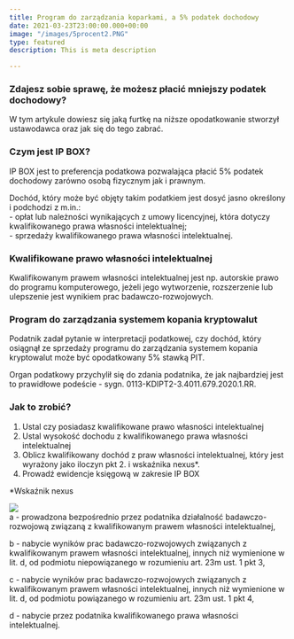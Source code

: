 ```yaml
---
title: Program do zarządzania koparkami, a 5% podatek dochodowy
date: 2021-03-23T23:00:00.000+00:00
image: "/images/5procent2.PNG"
type: featured
description: This is meta description

---
```

### Zdajesz sobie sprawę, że możesz płacić mniejszy podatek dochodowy?

W tym artykule dowiesz się jaką furtkę na niższe opodatkowanie stworzył ustawodawca oraz jak się do tego zabrać. 

### Czym jest IP BOX?

IP BOX jest to preferencja podatkowa pozwalająca płacić 5% podatek dochodowy zarówno osobą fizycznym jak i prawnym.

Dochód, który może być objęty takim podatkiem jest dosyć jasno określony i podchodzi z m.in.:  
\- opłat lub należności wynikających z umowy licencyjnej, która dotyczy kwalifikowanego prawa własności intelektualnej;  
\- sprzedaży kwalifikowanego prawa własności intelektualnej.

### Kwalifikowane prawo własności intelektualnej

Kwalifikowanym prawem własności intelektualnej jest np. autorskie prawo do programu komputerowego, jeżeli jego wytworzenie, rozszerzenie lub ulepszenie jest wynikiem prac badawczo-rozwojowych.

### Program do zarządzania systemem kopania kryptowalut

Podatnik zadał pytanie w interpretacji podatkowej, czy dochód, który osiągnął ze sprzedaży programu do zarządzania systemem kopania kryptowalut może być opodatkowany 5% stawką PIT.

Organ podatkowy przychylił się do zdania podatnika, że jak najbardziej jest to prawidłowe podeście - sygn. 0113-KDIPT2-3.4011.679.2020.1.RR.

### Jak to zrobić?

1. Ustal czy posiadasz kwalifikowane prawo własności intelektualnej
2. Ustal wysokość dochodu z kwalifikowanego prawa własności intelektualnej
3. Oblicz kwalifikowany dochód z praw własności intelektualnej, który jest wyrażony jako iloczyn pkt 2. i wskaźnika nexus*.
4. Prowadź ewidencje księgową w zakresie IP BOX

    

\*Wskaźnik nexus

![](/images/nexus.PNG)  
a - prowadzona bezpośrednio przez podatnika działalność badawczo-rozwojową związaną z kwalifikowanym prawem własności intelektualnej,

b - nabycie wyników prac badawczo-rozwojowych związanych z kwalifikowanym prawem własności intelektualnej, innych niż wymienione w lit. d, od podmiotu niepowiązanego w rozumieniu art. 23m ust. 1 pkt 3,

c - nabycie wyników prac badawczo-rozwojowych związanych z kwalifikowanym prawem własności intelektualnej, innych niż wymienione w lit. d, od podmiotu powiązanego w rozumieniu art. 23m ust. 1 pkt 4,

d - nabycie przez podatnika kwalifikowanego prawa własności intelektualnej.